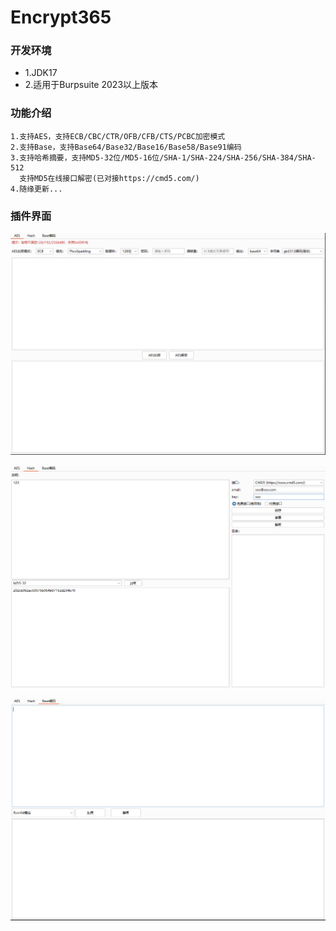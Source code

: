 # Encrypt365

### 开发环境

- 1.JDK17
- 2.适用于Burpsuite 2023以上版本

### 功能介绍
    1.支持AES，支持ECB/CBC/CTR/OFB/CFB/CTS/PCBC加密模式
    2.支持Base，支持Base64/Base32/Base16/Base58/Base91编码
    3.支持哈希摘要，支持MD5-32位/MD5-16位/SHA-1/SHA-224/SHA-256/SHA-384/SHA-512
      支持MD5在线接口解密(已对接https://cmd5.com/)
    4.随缘更新...

### 插件界面

![img.png](images/img1.png)

![img.png](images/img2.png)

![img.png](images/img3.png)
